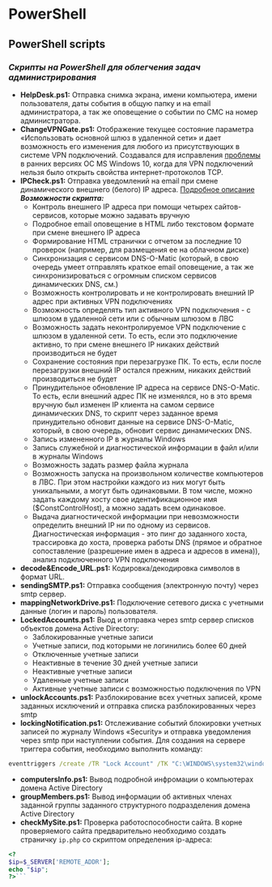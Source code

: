 # PowerShell
## PowerShell scripts
### _Скрипты на PowerShell для облегчения задач администрирования_
+ __HelpDesk.ps1:__ 
Отправка снимка экрана, имени компьютера, имени пользователя, даты события в общую папку и на email администратора, а так же оповещение о событии по СМС на номер администратора.
+ __ChangeVPNGate.ps1:__
Отображение текущее состояние параметра «Использовать основной шлюз в удаленной сети» и дает возможность его изменения для любого из присутствующих в системе VPN подключений. Создавался для исправления [проблемы](http://manaeff.ru/forum/viewtopic.php?p=1620) в ранних версиях ОС MS Windows 10, когда для VPN подключений нельзя было открыть свойства интернет-протоколов TCP.
+ __IPCheck.ps1:__
Отправка уведомлений на email при смене динамического внешнего (белого) IP адреса. [Подробное описание](http://manaeff.ru/forum/viewtopic.php?p=1465)
___Возможности скрипта:___
  - Контроль внешнего IP адреса при помощи четырех сайтов-сервисов, которые можно задавать вручную
  - Подробное email оповещение в HTML либо текстовом формате при смене внешнего IP адреса
  - Формирование HTML странички с отчетом за последние 10 проверок (например, для размещения ее на облачном диске)
  - Синхронизация с сервисом DNS-O-Matic (который, в свою очередь умеет отправлять краткое email оповещение, а так же синхронизироваться с огромным списком сервисов динамических DNS, см.)
  - Возможность контролировать и не контролировать внешний IP адрес при активных VPN подключениях
  - Возможность определять тип активного VPN подключения - с шлюзом в удаленной сети или с обычным шлюзом в ЛВС
  - Возможность задать неконтролируемое VPN подключение с шлюзом в удаленной сети. То есть, если это подключение активно, то при смене внешнего IP никаких действий производиться не будет
  - Сохранение состояния при перезагрузке ПК. То есть, если после перезагрузки внешний IP остался прежним, никаких действий производиться не будет
  - Принудительное обновление IP адреса на сервисе DNS-O-Matic. То есть, если внешний адрес ПК не изменялся, но в это время вручную был изменен IP клиента на самом сервисе динамических DNS, то скрипт через заданное время принудительно обновит данные на сервисе DNS-O-Matic, который, в свою очередь, обновит сервис динамических DNS.
  - Запись измененного IP в журналы Windows
  - Запись служебной и диагностической информации в файл и/или в журналы Windows
  - Возможность задать размер файла журнала
  - Возможность запуска на произвольном количестве компьютеров в ЛВС. При этом настройки каждого из них могут быть уникальными, а могут быть одинаковыми. В том числе, можно задать каждому хосту свое идентификационное имя ($ConstControlHost), а можно задать всем одинаковое.
  - Выдача диагностической информации при невозможности определить внешний IP ни по одному из сервисов. Диагностическая информация - это пинг до заданного хоста, трассировка до хоста, проверка работы DNS (прямое и обратное сопоставление (разрешение имен в адреса и адресов в имена)), анализ подключенного VPN подключения
+ __decode&Encode_URL.ps1:__
Кодировка/декодировка символов в формат URL.
+ __sendingSMTP.ps1:__
Отправка сообщения (электронную почту) через smtp сервер.
+ __mappingNetworkDrive.ps1:__
Подключение сетевого диска с учетными данные (логин и пароль) пользователя.
+ __LockedAccounts.ps1:__
Выод и отправка через smtp сервер списков объектов домена Active Directory:
  - Заблокированные учетные записи
  - Учетные записи, под которыми не логинились более 60 дней
  - Отключенные учетные записи
  - Неактивные в течение 30 дней учетные записи
  - Неактивные учетные записи
  - Удаленные учетные записи
  - Активные учетные записи с возможностью подключения по VPN
+ __unlockAccounts.ps1:__
Разблокирование всех учетных записей, кроме заданных исключений и отправка списка разблокированных через smtp
+ __lockingNotification.ps1:__
Отслеживание событий блокировки учетных записей по журналу Windows «Security» и отправка уведомления через smtp при наступлении события. Для создания на сервере триггера события, необходимо выполнить команду:
```bat
eventtriggers /create /TR "Lock Account" /TK "C:\WINDOWS\system32\windowspowershell\v1.0\powershell.exe c:\Soft\Bat\LckAccount.ps1" /L Security /EID 644
```
+ __computersInfo.ps1:__
Вывод подробной инфромации о компьютерах домена Active Directory
+ __groupMembers.ps1:__
Вывод информации об активных членах заданной группы заданного структурного подразделения домена Active Directory
+ __checkMySite.ps1:__
Проверка работоспособности сайта. В корне проверяемого сайта предварительно необходимо создать страничку `ip.php` со скриптом определения ip-адреса:
```php
<?
$ip=$_SERVER['REMOTE_ADDR'];
echo "$ip";
?>```
